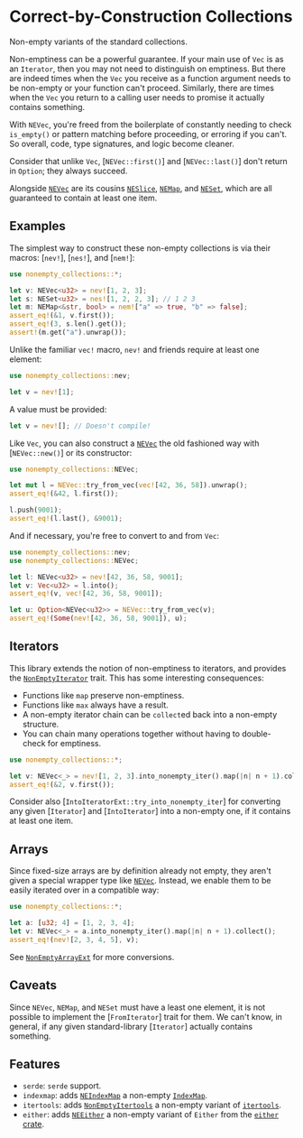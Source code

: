 # Correct-by-Construction Collections

<!-- cargo-rdme start -->

Non-empty variants of the standard collections.

Non-emptiness can be a powerful guarantee. If your main use of `Vec` is as
an `Iterator`, then you may not need to distinguish on emptiness. But there
are indeed times when the `Vec` you receive as a function argument needs to
be non-empty or your function can't proceed. Similarly, there are times when
the `Vec` you return to a calling user needs to promise it actually contains
something.

With `NEVec`, you're freed from the boilerplate of constantly needing to
check `is_empty()` or pattern matching before proceeding, or erroring if you
can't. So overall, code, type signatures, and logic become cleaner.

Consider that unlike `Vec`, [`NEVec::first()`] and [`NEVec::last()`] don't
return in `Option`; they always succeed.

Alongside [`NEVec`](https://docs.rs/nonempty-collections/latest/nonempty_collections/vector/struct.NEVec.html) are its cousins
[`NESlice`](https://docs.rs/nonempty-collections/latest/nonempty_collections/slice/struct.NESlice.html), [`NEMap`](https://docs.rs/nonempty-collections/latest/nonempty_collections/map/struct.NEMap.html), and
[`NESet`](https://docs.rs/nonempty-collections/latest/nonempty_collections/set/struct.NESet.html), which are all guaranteed to contain at least
one item.

## Examples

The simplest way to construct these non-empty collections is via their
macros: [`nev!`], [`nes!`], and [`nem!`]:

```rust
use nonempty_collections::*;

let v: NEVec<u32> = nev![1, 2, 3];
let s: NESet<u32> = nes![1, 2, 2, 3]; // 1 2 3
let m: NEMap<&str, bool> = nem!["a" => true, "b" => false];
assert_eq!(&1, v.first());
assert_eq!(3, s.len().get());
assert!(m.get("a").unwrap());
```

Unlike the familiar `vec!` macro, `nev!` and friends require at least one
element:

```rust
use nonempty_collections::nev;

let v = nev![1];
```

A value must be provided:

```rust
let v = nev![]; // Doesn't compile!
```

Like `Vec`, you can also construct a [`NEVec`](https://docs.rs/nonempty-collections/latest/nonempty_collections/vector/struct.NEVec.html) the old
fashioned way with [`NEVec::new()`] or its constructor:

```rust
use nonempty_collections::NEVec;

let mut l = NEVec::try_from_vec(vec![42, 36, 58]).unwrap();
assert_eq!(&42, l.first());

l.push(9001);
assert_eq!(l.last(), &9001);
```

And if necessary, you're free to convert to and from `Vec`:

```rust
use nonempty_collections::nev;
use nonempty_collections::NEVec;

let l: NEVec<u32> = nev![42, 36, 58, 9001];
let v: Vec<u32> = l.into();
assert_eq!(v, vec![42, 36, 58, 9001]);

let u: Option<NEVec<u32>> = NEVec::try_from_vec(v);
assert_eq!(Some(nev![42, 36, 58, 9001]), u);
```

## Iterators

This library extends the notion of non-emptiness to iterators, and provides
the [`NonEmptyIterator`](https://docs.rs/nonempty-collections/latest/nonempty_collections/iter/trait.NonEmptyIterator.html) trait. This has some
interesting consequences:

- Functions like `map` preserve non-emptiness.
- Functions like `max` always have a result.
- A non-empty iterator chain can be `collect`ed back into a non-empty
  structure.
- You can chain many operations together without having to double-check for
  emptiness.

```rust
use nonempty_collections::*;

let v: NEVec<_> = nev![1, 2, 3].into_nonempty_iter().map(|n| n + 1).collect();
assert_eq!(&2, v.first());
```

Consider also [`IntoIteratorExt::try_into_nonempty_iter`] for converting any
given [`Iterator`] and [`IntoIterator`] into a non-empty one, if it contains
at least one item.

## Arrays

Since fixed-size arrays are by definition already not empty, they aren't
given a special wrapper type like [`NEVec`](https://docs.rs/nonempty-collections/latest/nonempty_collections/vector/struct.NEVec.html). Instead,
we enable them to be easily iterated over in a compatible way:

```rust
use nonempty_collections::*;

let a: [u32; 4] = [1, 2, 3, 4];
let v: NEVec<_> = a.into_nonempty_iter().map(|n| n + 1).collect();
assert_eq!(nev![2, 3, 4, 5], v);
```
See [`NonEmptyArrayExt`](https://docs.rs/nonempty-collections/latest/nonempty_collections/array/trait.NonEmptyArrayExt.html) for more
conversions.

## Caveats

Since `NEVec`, `NEMap`, and `NESet` must have a least one element, it is not
possible to implement the [`FromIterator`] trait for them. We can't
know, in general, if any given standard-library [`Iterator`] actually
contains something.

## Features

* `serde`: `serde` support.
* `indexmap`: adds [`NEIndexMap`](https://docs.rs/nonempty-collections/latest/nonempty_collections/index_map/struct.NEIndexMap.html) a non-empty [`IndexMap`](https://docs.rs/indexmap/latest/indexmap/).
* `itertools`: adds [`NonEmptyItertools`](https://docs.rs/nonempty-collections/latest/nonempty_collections/itertools/trait.NonEmptyItertools.html) a non-empty variant of [`itertools`](https://docs.rs/itertools/latest/itertools/).
* `either`: adds [`NEEither`](https://docs.rs/nonempty-collections/latest/nonempty_collections/either/enum.NEEither.html) a non-empty variant of `Either` from the [`either` crate](https://docs.rs/either/latest/either/).

<!-- cargo-rdme end -->
